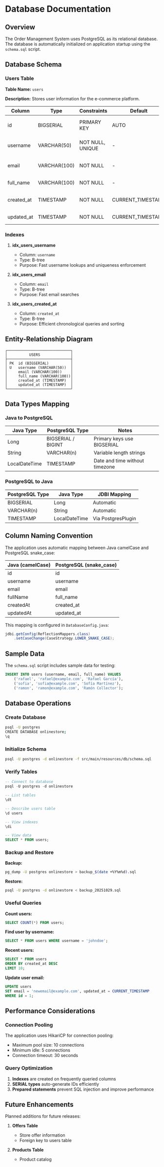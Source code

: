 # Database Documentation

## Overview

The Order Management System uses PostgreSQL as its relational database. The database is automatically initialized on application startup using the `schema.sql` script.

## Database Schema

### Users Table

**Table Name:** `users`

**Description:** Stores user information for the e-commerce platform.

| Column | Type | Constraints | Default | Description |
|--------|------|-------------|---------|-------------|
| id | BIGSERIAL | PRIMARY KEY | AUTO | Unique user identifier |
| username | VARCHAR(50) | NOT NULL, UNIQUE | - | User's unique username |
| email | VARCHAR(100) | NOT NULL | - | User's email address |
| full_name | VARCHAR(100) | NOT NULL | - | User's full name |
| created_at | TIMESTAMP | NOT NULL | CURRENT_TIMESTAMP | Record creation timestamp |
| updated_at | TIMESTAMP | NOT NULL | CURRENT_TIMESTAMP | Last update timestamp |

### Indexes

1. **idx_users_username**
    - Column: `username`
    - Type: B-tree
    - Purpose: Fast username lookups and uniqueness enforcement

2. **idx_users_email**
    - Column: `email`
    - Type: B-tree
    - Purpose: Fast email searches

3. **idx_users_created_at**
    - Column: `created_at`
    - Type: B-tree
    - Purpose: Efficient chronological queries and sorting

## Entity-Relationship Diagram
```
┌─────────────────────────────┐
│          USERS              │
├─────────────────────────────┤
│ PK  id (BIGSERIAL)          │
│ U   username (VARCHAR(50))  │
│     email (VARCHAR(100))    │
│     full_name (VARCHAR(100))│
│     created_at (TIMESTAMP)  │
│     updated_at (TIMESTAMP)  │
└─────────────────────────────┘
```

## Data Types Mapping

### Java to PostgreSQL

| Java Type | PostgreSQL Type | Notes |
|-----------|-----------------|-------|
| Long | BIGSERIAL / BIGINT | Primary keys use BIGSERIAL |
| String | VARCHAR(n) | Variable length strings |
| LocalDateTime | TIMESTAMP | Date and time without timezone |

### PostgreSQL to Java

| PostgreSQL Type | Java Type | JDBI Mapping |
|-----------------|-----------|--------------|
| BIGSERIAL | Long | Automatic |
| VARCHAR(n) | String | Automatic |
| TIMESTAMP | LocalDateTime | Via PostgresPlugin |

## Column Naming Convention

The application uses automatic mapping between Java camelCase and PostgreSQL snake_case:

| Java (camelCase) | PostgreSQL (snake_case) |
|------------------|-------------------------|
| id | id |
| username | username |
| email | email |
| fullName | full_name |
| createdAt | created_at |
| updatedAt | updated_at |

This mapping is configured in `DatabaseConfig.java`:
```java
jdbi.getConfig(ReflectionMappers.class)
    .setCaseChange(CaseStrategy.LOWER_SNAKE_CASE);
```

## Sample Data

The `schema.sql` script includes sample data for testing:
```sql
INSERT INTO users (username, email, full_name) VALUES
    ('rafael', 'rafael@example.com', 'Rafael García'),
    ('sofia', 'sofia@example.com', 'Sofía Martínez'),
    ('ramon', 'ramon@example.com', 'Ramón Collector');
```

## Database Operations

### Create Database
```bash
psql -U postgres
CREATE DATABASE onlinestore;
\q
```

### Initialize Schema
```bash
psql -U postgres -d onlinestore -f src/main/resources/db/schema.sql
```

### Verify Tables
```sql
-- Connect to database
psql -U postgres -d onlinestore

-- List tables
\dt

-- Describe users table
\d users

-- View indexes
\di

-- View data
SELECT * FROM users;
```

### Backup and Restore

**Backup:**
```bash
pg_dump -U postgres onlinestore > backup_$(date +%Y%m%d).sql
```

**Restore:**
```bash
psql -U postgres -d onlinestore < backup_20251029.sql
```

### Useful Queries

**Count users:**
```sql
SELECT COUNT(*) FROM users;
```

**Find user by username:**
```sql
SELECT * FROM users WHERE username = 'johndoe';
```

**Recent users:**
```sql
SELECT * FROM users 
ORDER BY created_at DESC 
LIMIT 10;
```

**Update user email:**
```sql
UPDATE users 
SET email = 'newemail@example.com', updated_at = CURRENT_TIMESTAMP 
WHERE id = 1;
```

## Performance Considerations

### Connection Pooling

The application uses HikariCP for connection pooling:
- Maximum pool size: 10 connections
- Minimum idle: 5 connections
- Connection timeout: 30 seconds

### Query Optimization

1. **Indexes** are created on frequently queried columns
2. **SERIAL types** auto-generate IDs efficiently
3. **Prepared statements** prevent SQL injection and improve performance

## Future Enhancements

Planned additions for future releases:

1. **Offers Table**
    - Store offer information
    - Foreign key to users table

2. **Products Table**
    - Product catalog

